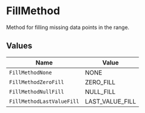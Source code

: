 # FillMethod

Method for filling missing data points in the range.


## Values

| Name                      | Value                     |
| ------------------------- | ------------------------- |
| `FillMethodNone`          | NONE                      |
| `FillMethodZeroFill`      | ZERO_FILL                 |
| `FillMethodNullFill`      | NULL_FILL                 |
| `FillMethodLastValueFill` | LAST_VALUE_FILL           |
